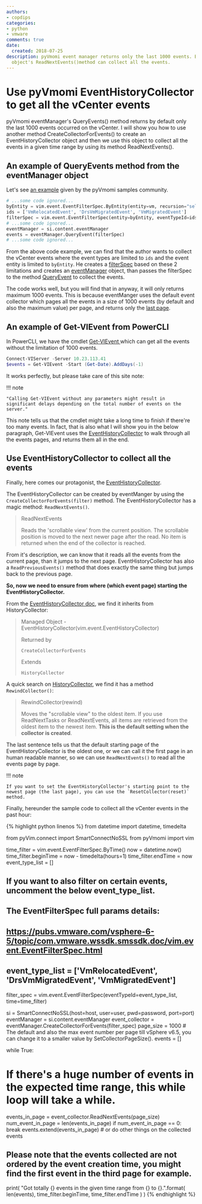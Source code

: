 ```yaml
---
authors:
- copdips
categories:
- python
- vmware
comments: true
date:
  created: 2018-07-25
description: pyVmomi event manager returns only the last 1000 events. But EventHistoryCollector
  object's ReadNextEvents()method can collect all the events.
---
```


# Use pyVmomi EventHistoryCollector to get all the vCenter events

pyVmomi eventManager's QueryEvents() method returns by default only the last 1000 events occurred on the vCenter. I will show you how to use another method CreateCollectorForEvents() to create an EventHistoryCollector object and then we use this object to collect all the events in a given time range by using its method ReadNextEvents().

<!-- more -->

## An example of QueryEvents method from the eventManager object

Let's see [an example](https://github.com/vmware/pyvmomi-community-samples/blob/master/samples/relocate_events.py#L66) given by the pyVmomi samples community.

```python
# ...some code ignored...
byEntity = vim.event.EventFilterSpec.ByEntity(entity=vm, recursion="self")
ids = ['VmRelocatedEvent', 'DrsVmMigratedEvent', 'VmMigratedEvent']
filterSpec = vim.event.EventFilterSpec(entity=byEntity, eventTypeId=ids)
# ...some code ignored...
eventManager = si.content.eventManager
events = eventManager.QueryEvent(filterSpec)
# ...some code ignored...
```

From the above code example, we can find that the author wants to collect the vCenter events where the event types are limited to `ids` and the event entity is limited to `byEntity`. He creates a [filterSpec](https://pubs.vmware.com/vsphere-6-5/topic/com.vmware.vspsdk.apiref.doc/vim.event.EventFilterSpec.html) based on these 2 limitations and creates an [eventManager](https://pubs.vmware.com/vsphere-6-5/topic/com.vmware.vspsdk.apiref.doc/vim.event.EventManager.html) object, than passes the filterSpec to the method [QueryEvent](https://pubs.vmware.com/vsphere-6-5/topic/com.vmware.vspsdk.apiref.doc/vim.event.EventManager.html) to collect the events.

The code works well, but you will find that in anyway, it will only returns maximum 1000 events. This is because eventManger uses the default event collector which pages all the events in a size of 1000 events (by default and also the maximum value) per page, and returns only the [last page](https://pubs.vmware.com/vsphere-6-5/index.jsp?topic=%2Fcom.vmware.vspsdk.apiref.doc%2Fvim.event.EventManager.html&resultof=%22%65%76%65%6e%74%6d%61%6e%61%67%65%72%22%20%22%65%76%65%6e%74%6d%61%6e%61%67%22%20).

## An example of Get-VIEvent from PowerCLI

In PowerCLI, we have the cmdlet [Get-VIEvent
](http://pubs.vmware.com/vsphere-6-5/topic/com.vmware.powercli.cmdletref.doc/Get-VIEvent.html) which can get all the events without the limitation of 1000 events.

```powershell
Connect-VIServer -Server 10.23.113.41
$events = Get-VIEvent -Start (Get-Date).AddDays(-1)
```

It works perfectly, but please take care of this site note:

!!! note

    "Calling Get-VIEvent without any parameters might result in significant delays depending on the total number of events on the server."

This note tells us that the cmdlet might take a long time to finish if there're too many events. In fact, that is also what I will show you in the below paragraph, Get-VIEvent uses the [EventHistoryCollector](https://pubs.vmware.com/vsphere-6-5/topic/com.vmware.vspsdk.apiref.doc/vim.event.EventHistoryCollector.html) to walk through all the events pages, and returns them all in the end.

## Use EventHistoryCollector to collect all the events

Finally, here comes our protagonist, the [EventHistoryCollector](https://pubs.vmware.com/vsphere-6-5/topic/com.vmware.vspsdk.apiref.doc/vim.event.EventHistoryCollector.html).

The EventHistoryCollector can be created by eventManger by using the `CreateCollectorForEvents(filter)` method. The EventHistoryCollector has a magic method: `ReadNextEvents()`.

> ReadNextEvents
>
> Reads the 'scrollable view' from the current position. The scrollable position is moved to the next newer page after the read. No item is returned when the end of the collector is reached.

From it's description, we can know that it reads all the events from the current page, than it jumps to the next page. EventHistoryCollector has also a `ReadPreviousEvents()` method that does exactly the same thing but jumps back to the previous page.

**So, now we need to ensure from where (which event page) starting the EventHistoryCollector.**

From the [EventHistoryCollector doc](https://pubs.vmware.com/vsphere-6-5/topic/com.vmware.vspsdk.apiref.doc/vim.event.EventHistoryCollector.html), we find it inherits from HistoryCollector:

> Managed Object - EventHistoryCollector(vim.event.EventHistoryCollector)
>
> Returned by
>
>     CreateCollectorForEvents
>
> Extends
>
>     HistoryCollector

A quick search on [HistoryCollector](https://pubs.vmware.com/vsphere-6-5/topic/com.vmware.wssdk.smssdk.doc/vim.HistoryCollector.html), we find it has a method `RewindCollector()`:

>RewindCollector(rewind)
>
>Moves the "scrollable view" to the oldest item. If you use ReadNextTasks or ReadNextEvents, all items are retrieved from the oldest item to the newest item. **This is the default setting when the collector is created**.

The last sentence tells us that the default starting page of the EventHistoryCollector is the oldest one, or we can call it the first page in an human readable manner, so we can use `ReadNextEvents()` to read all the events page by page.

!!! note

    If you want to set the EventHistoryCollector's starting point to the newest page (the last page), you can use the `ResetCollector(reset)` method.

Finally, hereunder the sample code to collect all the vCenter events in the past hour:

{% highlight python linenos %}
from datetime import datetime, timedelta

from pyVim.connect import SmartConnectNoSSL
from pyVmomi import vim

time_filter = vim.event.EventFilterSpec.ByTime()
now = datetime.now()
time_filter.beginTime = now - timedelta(hours=1)
time_filter.endTime = now
event_type_list = []

## If you want to also filter on certain events, uncomment the below event_type_list.

## The EventFilterSpec full params details:

## https://pubs.vmware.com/vsphere-6-5/topic/com.vmware.wssdk.smssdk.doc/vim.event.EventFilterSpec.html

## event_type_list = ['VmRelocatedEvent', 'DrsVmMigratedEvent', 'VmMigratedEvent']

filter_spec = vim.event.EventFilterSpec(eventTypeId=event_type_list, time=time_filter)

si = SmartConnectNoSSL(host=host, user=user, pwd=password, port=port)
eventManager = si.content.eventManager
event_collector = eventManager.CreateCollectorForEvents(filter_spec)
page_size = 1000 # The default and also the max event number per page till vSphere v6.5, you can change it to a smaller value by SetCollectorPageSize().
events = []

while True:
  # If there's a huge number of events in the expected time range, this while loop will take a while.
  events_in_page = event_collector.ReadNextEvents(page_size)
  num_event_in_page = len(events_in_page)
  if num_event_in_page == 0:
    break
  events.extend(events_in_page) # or do other things on the collected events
## Please note that the events collected are not ordered by the event creation time, you might find the first event in the third page for example.

print(
    "Got totally {} events in the given time range from {} to {}.".format(
        len(events), time_filter.beginTime, time_filter.endTime
    )
)
{% endhighlight %}
